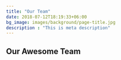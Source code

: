 ```yaml
---
title: "Our Team"
date: 2018-07-12T18:19:33+06:00
bg_image: images/background/page-title.jpg
description : "This is meta description"
---
```


## Our Awesome Team
